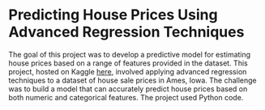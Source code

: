# Predicting House Prices Using Advanced Regression Techniques
The goal of this project was to develop a predictive model for estimating house prices based on a range of features provided in the dataset. This project, hosted on Kaggle [here](https://www.kaggle.com/competitions/house-prices-advanced-regression-techniques), involved applying advanced regression techniques to a dataset of house sale prices in Ames, Iowa. The challenge was to build a model that can accurately predict house prices based on both numeric and categorical features. The project used Python code.
